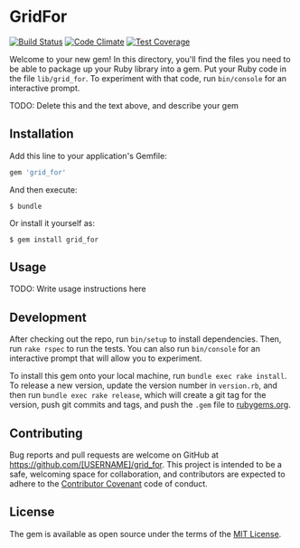[travis]: https://travis-ci.org/blacktangent/grid_for
[codeclimate]: https://codeclimate.com/github/blacktangent/grid_for
[coveralls]: https://coveralls.io/r/blacktangent/grid_for

# GridFor

[![Build Status](https://travis-ci.org/blacktangent/grid_for.svg?branch=master)][travis]
[![Code Climate](https://codeclimate.com/github/blacktangent/grid_for/badges/gpa.svg)][codeclimate]
[![Test Coverage](http://img.shields.io/coveralls/blacktangent/grid_for/master.svg)][coveralls]

Welcome to your new gem! In this directory, you'll find the files you need to be able to package up your Ruby library into a gem. Put your Ruby code in the file `lib/grid_for`. To experiment with that code, run `bin/console` for an interactive prompt.

TODO: Delete this and the text above, and describe your gem

## Installation

Add this line to your application's Gemfile:

```ruby
gem 'grid_for'
```

And then execute:

    $ bundle

Or install it yourself as:

    $ gem install grid_for

## Usage

TODO: Write usage instructions here

## Development

After checking out the repo, run `bin/setup` to install dependencies. Then, run `rake rspec` to run the tests. You can also run `bin/console` for an interactive prompt that will allow you to experiment.

To install this gem onto your local machine, run `bundle exec rake install`. To release a new version, update the version number in `version.rb`, and then run `bundle exec rake release`, which will create a git tag for the version, push git commits and tags, and push the `.gem` file to [rubygems.org](https://rubygems.org).

## Contributing

Bug reports and pull requests are welcome on GitHub at https://github.com/[USERNAME]/grid_for. This project is intended to be a safe, welcoming space for collaboration, and contributors are expected to adhere to the [Contributor Covenant](contributor-covenant.org) code of conduct.


## License

The gem is available as open source under the terms of the [MIT License](http://opensource.org/licenses/MIT).

